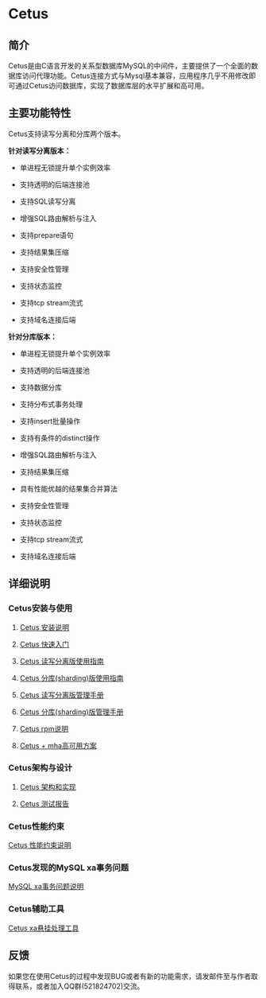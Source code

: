 # Cetus

##  简介

Cetus是由C语言开发的关系型数据库MySQL的中间件，主要提供了一个全面的数据库访问代理功能。Cetus连接方式与Mysql基本兼容，应用程序几乎不用修改即可通过Cetus访问数据库，实现了数据库层的水平扩展和高可用。

## 主要功能特性

Cetus支持读写分离和分库两个版本。

**针对读写分离版本：**

- 单进程无锁提升单个实例效率

- 支持透明的后端连接池

- 支持SQL读写分离

- 增强SQL路由解析与注入

- 支持prepare语句

- 支持结果集压缩

- 支持安全性管理

- 支持状态监控

- 支持tcp stream流式

- 支持域名连接后端

**针对分库版本：**

- 单进程无锁提升单个实例效率

- 支持透明的后端连接池

- 支持数据分库

- 支持分布式事务处理

- 支持insert批量操作

- 支持有条件的distinct操作

- 增强SQL路由解析与注入

- 支持结果集压缩

- 具有性能优越的结果集合并算法

- 支持安全性管理

- 支持状态监控

- 支持tcp stream流式

- 支持域名连接后端

## 详细说明

### Cetus安装与使用

1. [Cetus 安装说明](https://github.com/Lede-Inc/cetus/blob/master/doc/cetus-install.md)

2. [Cetus 快速入门](https://github.com/Lede-Inc/cetus/blob/master/doc/cetus-quick-try.md)

3. [Cetus 读写分离版使用指南](https://github.com/Lede-Inc/cetus/blob/master/doc/cetus-rw.md)

4. [Cetus 分库(sharding)版使用指南](https://github.com/Lede-Inc/cetus/blob/master/doc/cetus-sharding.md)

5. [Cetus 读写分离版管理手册](https://github.com/Lede-Inc/cetus/blob/master/doc/cetus-rw-admin.md)

6.  [Cetus 分库(sharding)版管理手册](https://github.com/Lede-Inc/cetus/blob/master/doc/cetus-shard-admin.md)

7. [Cetus rpm说明](https://github.com/Lede-Inc/cetus/blob/master/doc/cetus-rpm.md)

8. [Cetus + mha高可用方案](https://github.com/Lede-Inc/cetus/blob/master/doc/cetus-mha.md)

### Cetus架构与设计

1. [Cetus 架构和实现](https://github.com/Lede-Inc/cetus/blob/master/doc/cetus-architecture.md)

2. [Cetus 测试报告](https://github.com/Lede-Inc/cetus/blob/master/doc/cetus-test.md)

### Cetus性能约束

[Cetus 性能约束说明](https://github.com/Lede-Inc/cetus/blob/master/doc/cetus-constraint.md)

### Cetus发现的MySQL xa事务问题

[MySQL xa事务问题说明](https://github.com/Lede-Inc/cetus/blob/master/doc/mysql-xa-bug.md)

### Cetus辅助工具

[Cetus xa悬挂处理工具](https://github.com/Lede-Inc/cetus/blob/master/doc/cetus-xa.md)

## 反馈

如果您在使用Cetus的过程中发现BUG或者有新的功能需求，请发邮件至与作者取得联系，或者加入QQ群(521824702)交流。
